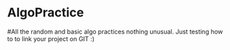# AlgoPractice
#All the random and basic algo practices nothing unusual. Just testing how to to link your project on GIT :) 
